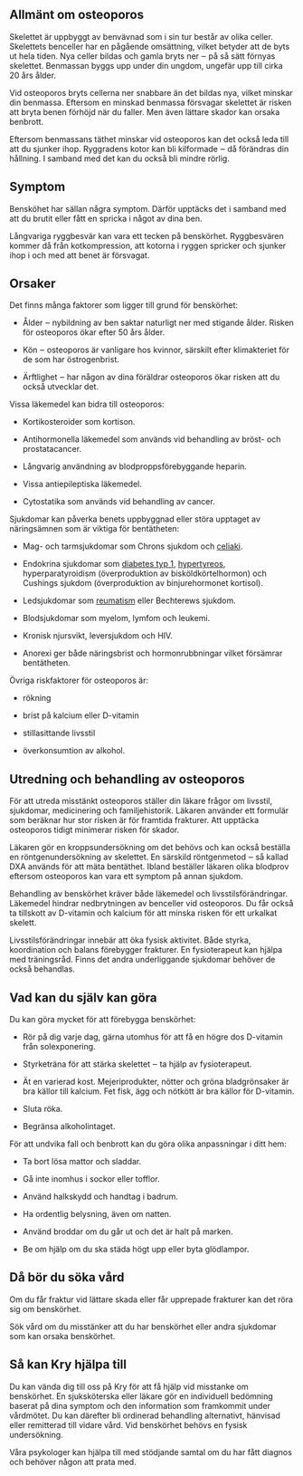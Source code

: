 Allmänt om osteoporos
---------------------

Skelettet är uppbyggt av benvävnad som i sin tur består av olika celler. Skelettets benceller har en pågående omsättning, vilket betyder att de byts ut hela tiden. Nya celler bildas och gamla bryts ner ‒ på så sätt förnyas skelettet. Benmassan byggs upp under din ungdom, ungefär upp till cirka 20 års ålder.

Vid osteoporos bryts cellerna ner snabbare än det bildas nya, vilket minskar din benmassa. Eftersom en minskad benmassa försvagar skelettet är risken att bryta benen förhöjd när du faller. Men även lättare skador kan orsaka benbrott.

Eftersom benmassans täthet minskar vid osteoporos kan det också leda till att du sjunker ihop. Ryggradens kotor kan bli kilformade ‒ då förändras din hållning. I samband med det kan du också bli mindre rörlig.

Symptom
-------

Bensköhet har sällan några symptom. Därför upptäcks det i samband med att du brutit eller fått en spricka i något av dina ben.

Långvariga ryggbesvär kan vara ett tecken på benskörhet. Ryggbesvären kommer då från kotkompression, att kotorna i ryggen spricker och sjunker ihop i och med att benet är försvagat.

Orsaker
-------

Det finns många faktorer som ligger till grund för benskörhet:

*   Ålder ‒ nybildning av ben saktar naturligt ner med stigande ålder. Risken för osteoporos ökar efter 50 års ålder.
    
*   Kön ‒ osteoporos är vanligare hos kvinnor, särskilt efter klimakteriet för de som har östrogenbrist.
    
*   Ärftlighet ‒ har någon av dina föräldrar osteoporos ökar risken att du också utvecklar det.
    

Vissa läkemedel kan bidra till osteoporos:

*   Kortikosteroider som kortison.
    
*   Antihormonella läkemedel som används vid behandling av bröst- och prostatacancer.
    
*   Långvarig användning av blodproppsförebyggande heparin.
    
*   Vissa antiepileptiska läkemedel.
    
*   Cytostatika som används vid behandling av cancer.
    

Sjukdomar kan påverka benets uppbyggnad eller störa upptaget av näringsämnen som är viktiga för bentätheten:

*   Mag- och tarmsjukdomar som Chrons sjukdom och [celiaki](https://www.kry.se/fakta/celiaki/ "celiaki").
    
*   Endokrina sjukdomar som [diabetes typ 1](https://www.kry.se/fakta/diabetes-typ-1/ "diabetes-typ-1"), [hypertyreos](https://www.kry.se/fakta/hypertyreos/ "hypertyreos"), hyperparatyroidism (överproduktion av bisköldkörtelhormon) och Cushings sjukdom (överproduktion av binjurehormonet kortisol).
    
*   Ledsjukdomar som [reumatism](https://www.kry.se/fakta/reumatism/ "reumatism") eller Bechterews sjukdom.
    
*   Blodsjukdomar som myelom, lymfom och leukemi.
    
*   Kronisk njursvikt, leversjukdom och HIV.
    
*   Anorexi ger både näringsbrist och hormonrubbningar vilket försämrar bentätheten.
    

Övriga riskfaktorer för osteoporos är:

*   rökning
    
*   brist på kalcium eller D-vitamin
    
*   stillasittande livsstil
    
*   överkonsumtion av alkohol.
    

Utredning och behandling av osteoporos
--------------------------------------

För att utreda misstänkt osteoporos ställer din läkare frågor om livsstil, sjukdomar, medicinering och familjehistorik. Läkaren använder ett formulär som beräknar hur stor risken är för framtida frakturer. Att upptäcka osteoporos tidigt minimerar risken för skador.

Läkaren gör en kroppsundersökning om det behövs och kan också beställa en röntgenundersökning av skelettet. En särskild röntgenmetod ‒ så kallad DXA används för att mäta bentäthet. Ibland beställer läkaren olika blodprov eftersom osteoporos kan vara ett symptom på annan sjukdom.

Behandling av benskörhet kräver både läkemedel och livsstilsförändringar. Läkemedel hindrar nedbrytningen av benceller vid osteoporos. Du får också ta tillskott av D-vitamin och kalcium för att minska risken för ett urkalkat skelett.

Livsstilsförändringar innebär att öka fysisk aktivitet. Både styrka, koordination och balans förebygger frakturer. En fysioterapeut kan hjälpa med träningsråd. Finns det andra underliggande sjukdomar behöver de också behandlas.

Vad kan du själv kan göra
-------------------------

Du kan göra mycket för att förebygga benskörhet:

*   Rör på dig varje dag, gärna utomhus för att få en högre dos D-vitamin från solexponering.
    
*   Styrketräna för att stärka skelettet ‒ ta hjälp av fysioterapeut.
    
*   Ät en varierad kost. Mejeriprodukter, nötter och gröna bladgrönsaker är bra källor till kalcium. Fet fisk, ägg och nötkött är bra källor för D-vitamin.
    
*   Sluta röka.
    
*   Begränsa alkoholintaget.
    

För att undvika fall och benbrott kan du göra olika anpassningar i ditt hem:

*   Ta bort lösa mattor och sladdar.
    
*   Gå inte inomhus i sockor eller tofflor.
    
*   Använd halkskydd och handtag i badrum.
    
*   Ha ordentlig belysning, även om natten.
    
*   Använd broddar om du går ut och det är halt på marken.
    
*   Be om hjälp om du ska städa högt upp eller byta glödlampor.
    

Då bör du söka vård
-------------------

Om du får fraktur vid lättare skada eller får upprepade frakturer kan det röra sig om benskörhet.

Sök vård om du misstänker att du har benskörhet eller andra sjukdomar som kan orsaka benskörhet.

Så kan Kry hjälpa till
----------------------

Du kan vända dig till oss på Kry för att få hjälp vid misstanke om benskörhet. En sjuksköterska eller läkare gör en individuell bedömning baserat på dina symptom och den information som framkommit under vårdmötet. Du kan därefter bli ordinerad behandling alternativt, hänvisad eller remitterad till vidare vård. Vid benskörhet behövs en fysisk undersökning.

Våra psykologer kan hjälpa till med stödjande samtal om du har fått diagnos och behöver någon att prata med.
